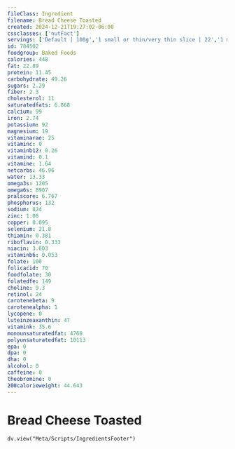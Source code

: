 ```yaml
---
fileClass: Ingredient
filename: Bread Cheese Toasted
created: 2024-12-21T19:27:02-06:00
cssclasses: ['nutFact']
servings: ['Default | 100g','1 small or thin/very thin slice | 22','1 medium or regular slice | 25','1 large or thick slice | 39','1 slice, crust not eaten | 12','1 slice, snack-size | 9','1 cubic inch | 2']
id: 784502
foodgroup: Baked Foods
calories: 448
fat: 22.89
protein: 11.45
carbohydrate: 49.26
sugars: 2.29
fiber: 2.3
cholesterol: 11
saturatedfats: 6.868
calcium: 99
iron: 2.74
potassium: 92
magnesium: 19
vitaminarae: 25
vitaminc: 0
vitaminb12: 0.26
vitamind: 0.1
vitamine: 1.64
netcarbs: 46.96
water: 13.33
omega3s: 1205
omega6s: 8907
pralscore: 6.767
phosphorus: 132
sodium: 824
zinc: 1.06
copper: 0.095
selenium: 21.8
thiamin: 0.381
riboflavin: 0.333
niacin: 3.603
vitaminb6: 0.053
folate: 100
folicacid: 70
foodfolate: 30
folatedfe: 149
choline: 9.3
retinol: 24
carotenebeta: 9
carotenealpha: 1
lycopene: 0
luteinzeaxanthin: 47
vitamink: 35.6
monounsaturatedfat: 4768
polyunsaturatedfat: 10113
epa: 0
dpa: 0
dha: 0
alcohol: 0
caffeine: 0
theobromine: 0
200calorieweight: 44.643
---
```


# Bread Cheese Toasted

```dataviewjs
dv.view("Meta/Scripts/IngredientsFooter")
```